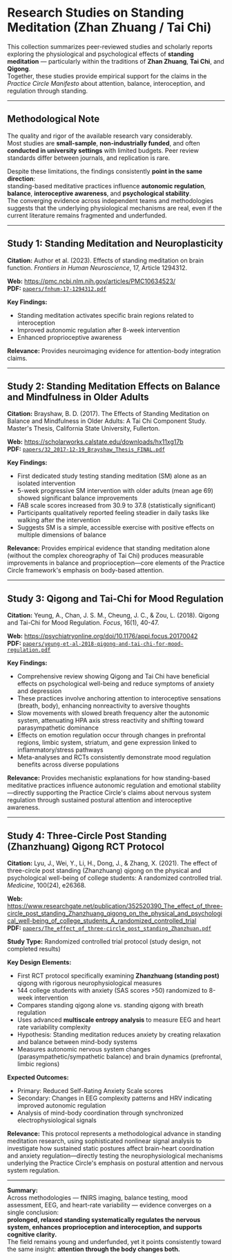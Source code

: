 # Research Studies on Standing Meditation (Zhan Zhuang / Tai Chi)

This collection summarizes peer-reviewed studies and scholarly reports exploring the physiological and psychological effects of **standing meditation** — particularly within the traditions of **Zhan Zhuang**, **Tai Chi**, and **Qigong**.  
Together, these studies provide empirical support for the claims in the *Practice Circle Manifesto* about attention, balance, interoception, and regulation through standing.

---

## Methodological Note

The quality and rigor of the available research vary considerably.  
Most studies are **small-sample**, **non-industrially funded**, and often **conducted in university settings** with limited budgets. Peer review standards differ between journals, and replication is rare.  

Despite these limitations, the findings consistently **point in the same direction**:  
standing-based meditative practices influence **autonomic regulation**, **balance**, **interoceptive awareness**, and **psychological stability**.  
The converging evidence across independent teams and methodologies suggests that the underlying physiological mechanisms are real, even if the current literature remains fragmented and underfunded.

---
## Study 1: Standing Meditation and Neuroplasticity

**Citation:** Author et al. (2023). Effects of standing meditation on brain function. *Frontiers in Human Neuroscience*, 17, Article 1294312.

**Web:** https://pmc.ncbi.nlm.nih.gov/articles/PMC10634523/  
**PDF:** [`papers/fnhum-17-1294312.pdf`](papers/fnhum-17-1294312.pdf)

**Key Findings:**
- Standing meditation activates specific brain regions related to interoception
- Improved autonomic regulation after 8-week intervention
- Enhanced proprioceptive awareness

**Relevance:** Provides neuroimaging evidence for attention-body integration claims.

---

## Study 2: Standing Meditation Effects on Balance and Mindfulness in Older Adults

**Citation:** Brayshaw, B. D. (2017). The Effects of Standing Meditation on Balance and Mindfulness in Older Adults: A Tai Chi Component Study. Master's Thesis, California State University, Fullerton.

**Web:** https://scholarworks.calstate.edu/downloads/hx11xg17b  
**PDF:** [`papers/32_2017-12-19_Brayshaw_Thesis_FINAL.pdf`](papers/32_2017-12-19_Brayshaw_Thesis_FINAL.pdf)

**Key Findings:**
- First dedicated study testing standing meditation (SM) alone as an isolated intervention
- 5-week progressive SM intervention with older adults (mean age 69) showed significant balance improvements
- FAB scale scores increased from 30.9 to 37.8 (statistically significant)
- Participants qualitatively reported feeling steadier in daily tasks like walking after the intervention
- Suggests SM is a simple, accessible exercise with positive effects on multiple dimensions of balance

**Relevance:** Provides empirical evidence that standing meditation alone (without the complex choreography of Tai Chi) produces measurable improvements in balance and proprioception—core elements of the Practice Circle framework's emphasis on body-based attention.

---

## Study 3: Qigong and Tai-Chi for Mood Regulation

**Citation:** Yeung, A., Chan, J. S. M., Cheung, J. C., & Zou, L. (2018). Qigong and Tai-Chi for Mood Regulation. *Focus*, 16(1), 40-47.

**Web:** https://psychiatryonline.org/doi/10.1176/appi.focus.20170042  
**PDF:** [`papers/yeung-et-al-2018-qigong-and-tai-chi-for-mood-regulation.pdf`](papers/yeung-et-al-2018-qigong-and-tai-chi-for-mood-regulation.pdf)

**Key Findings:**
- Comprehensive review showing Qigong and Tai Chi have beneficial effects on psychological well-being and reduce symptoms of anxiety and depression
- These practices involve anchoring attention to interoceptive sensations (breath, body), enhancing nonreactivity to aversive thoughts
- Slow movements with slowed breath frequency alter the autonomic system, attenuating HPA axis stress reactivity and shifting toward parasympathetic dominance
- Effects on emotion regulation occur through changes in prefrontal regions, limbic system, striatum, and gene expression linked to inflammatory/stress pathways
- Meta-analyses and RCTs consistently demonstrate mood regulation benefits across diverse populations

**Relevance:** Provides mechanistic explanations for how standing-based meditative practices influence autonomic regulation and emotional stability—directly supporting the Practice Circle's claims about nervous system regulation through sustained postural attention and interoceptive awareness.

---

## Study 4: Three-Circle Post Standing (Zhanzhuang) Qigong RCT Protocol

**Citation:** Lyu, J., Wei, Y., Li, H., Dong, J., & Zhang, X. (2021). The effect of three-circle post standing (Zhanzhuang) qigong on the physical and psychological well-being of college students: A randomized controlled trial. *Medicine*, 100(24), e26368.

**Web:** https://www.researchgate.net/publication/352520390_The_effect_of_three-circle_post_standing_Zhanzhuang_qigong_on_the_physical_and_psychological_well-being_of_college_students_A_randomized_controlled_trial  
**PDF:** [`papers/The_effect_of_three-circle_post_standing_Zhanzhuan.pdf`](papers/The_effect_of_three-circle_post_standing_Zhanzhuan.pdf)

**Study Type:** Randomized controlled trial protocol (study design, not completed results)

**Key Design Elements:**
- First RCT protocol specifically examining **Zhanzhuang (standing post)** qigong with rigorous neurophysiological measures
- 144 college students with anxiety (SAS scores >50) randomized to 8-week intervention
- Compares standing qigong alone vs. standing qigong with breath regulation
- Uses advanced **multiscale entropy analysis** to measure EEG and heart rate variability complexity
- Hypothesis: Standing meditation reduces anxiety by creating relaxation and balance between mind-body systems
- Measures autonomic nervous system changes (parasympathetic/sympathetic balance) and brain dynamics (prefrontal, limbic regions)

**Expected Outcomes:**
- Primary: Reduced Self-Rating Anxiety Scale scores
- Secondary: Changes in EEG complexity patterns and HRV indicating improved autonomic regulation
- Analysis of mind-body coordination through synchronized electrophysiological signals

**Relevance:** This protocol represents a methodological advance in standing meditation research, using sophisticated nonlinear signal analysis to investigate how sustained static postures affect brain-heart coordination and anxiety regulation—directly testing the neurophysiological mechanisms underlying the Practice Circle's emphasis on postural attention and nervous system regulation.

---


**Summary:**  
Across methodologies — fNIRS imaging, balance testing, mood assessment, EEG, and heart-rate variability — evidence converges on a single conclusion:  
**prolonged, relaxed standing systematically regulates the nervous system, enhances proprioception and interoception, and supports cognitive clarity.**  
The field remains young and underfunded, yet it points consistently toward the same insight: **attention through the body changes both.**